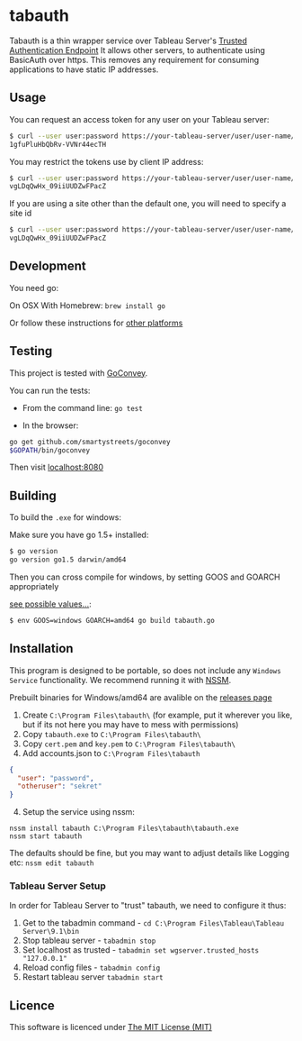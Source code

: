 # tabauth

Tabauth is a thin wrapper service over Tableau Server's [Trusted Authentication Endpoint](http://onlinehelp.tableau.com/current/server/en-us/help.htm#trusted_auth.htm%3FTocPath%3DAdministrator%2520Guide%7CTrusted%2520Authentication%7C_____0)
It allows other servers, to authenticate using BasicAuth over https. This removes any requirement for consuming applications to have static IP addresses.

## Usage

You can request an access token for any user on your Tableau server:
```bash
$ curl --user user:password https://your-tableau-server/user/user-name/token
1gfuPluHbQbRv-VVNr44ecTH
```

You may restrict the tokens use by client IP address:
```bash
$ curl --user user:password https://your-tableau-server/user/user-name/token?client_ip=10.10.10.10
vgLDqQwHx_09iiUUDZwFPacZ
```

If you are using a site other than the default one, you will need to specify a site id
```bash
$ curl --user user:password https://your-tableau-server/user/user-name/token?site_id=a4134fe9-d7ee-6783-88e9-a5eeb1f40476
vgLDqQwHx_09iiUUDZwFPacZ
```

## Development

You need go:

On OSX With Homebrew:
`brew install go`

Or follow these instructions for [other platforms](https://golang.org/doc/install)

## Testing

This project is tested with [GoConvey](http://goconvey.co/).

You can run the tests:

* From the command line:
`go test`

* In the browser:
```bash
go get github.com/smartystreets/goconvey
$GOPATH/bin/goconvey
```
Then visit [localhost:8080](http://localhost:8080)

## Building

To build the `.exe` for windows:

Make sure you have go 1.5+ installed:

```bash
$ go version
go version go1.5 darwin/amd64
```

Then you can cross compile for windows, by setting GOOS and GOARCH appropriately 

[see possible values...](https://github.com/golang/go/blob/master/src/go/build/syslist.go):

```bash
$ env GOOS=windows GOARCH=amd64 go build tabauth.go
```

## Installation

This program is designed to be portable, so does not include any `Windows Service` functionality. We recommend running it with [NSSM](http://nssm.cc/).

Prebuilt binaries for Windows/amd64 are avalible on the [releases page](https://github.com/reevoo/tabauth/releases)

1. Create `C:\Program Files\tabauth\` (for example, put it wherever you like, but if its not here you may have to mess with permissions)
2. Copy `tabauth.exe` to `C:\Program Files\tabauth\`
3. Copy `cert.pem` and `key.pem` to `C:\Program Files\tabauth\`
4. Add accounts.json to `C:\Program Files\tabauth`
```json
{
  "user": "password",
  "otheruser": "sekret"
}
```
4. Setup the service using nssm:
```
nssm install tabauth C:\Program Files\tabauth\tabauth.exe
nssm start tabauth
```
The defaults should be fine, but you may want to adjust details like Logging etc:
`nssm edit tabauth`

### Tableau Server Setup

In order for Tableau Server to "trust" tabauth, we need to configure it thus:

1. Get to the tabadmin command - `cd C:\Program Files\Tableau\Tableau Server\9.1\bin`
2. Stop tableau server - `tabadmin stop`
3. Set localhost as trusted - `tabadmin set wgserver.trusted_hosts "127.0.0.1"`
4. Reload config files - `tabadmin config`
5. Restart tableau server `tabadmin start`


## Licence

This software is licenced under [The MIT License (MIT)](./LICENCE.md)
